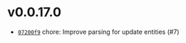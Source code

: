 # v0.0.17.0
 * [`07200f9`](https://github.com/lucaspopp0/hass-updatemanager/commit/07200f9) chore: Improve parsing for update entities (#7)

